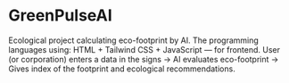 # GreenPulseAI
Ecological project calculating eco-footprint by AI. The programming languages using: HTML + Tailwind CSS + JavaScript — for frontend. User (or corporation) enters a data in the signs -> AI evaluates eco-footprint -> Gives index of the footprint and ecological recommendations. 
